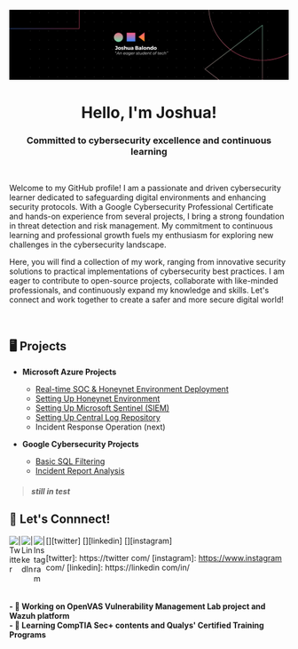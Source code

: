 ![banner](https://github.com/Joshua01X/Joshua01X/blob/main/banner.png?raw=true)

<h1 align="center">Hello, I'm Joshua! </h1>
<h3 align="center"> Committed to cybersecurity excellence and continuous learning </h3><br>

Welcome to my GitHub profile! I am a passionate and driven cybersecurity learner dedicated to safeguarding digital environments and enhancing security protocols. With a Google Cybersecurity Professional Certificate and hands-on experience from several projects, I bring a strong foundation in threat detection and risk management. My commitment to continuous learning and professional growth fuels my enthusiasm for exploring new challenges in the cybersecurity landscape. <br>

Here, you will find a collection of my work, ranging from innovative security solutions to practical implementations of cybersecurity best practices. I am eager to contribute to open-source projects, collaborate with like-minded professionals, and continuously expand my knowledge and skills. Let's connect and work together to create a safer and more secure digital world!</p><br>

## 🖥️ Projects

- <b>Microsoft Azure Projects</b>
  - [Real-time SOC & Honeynet Environment Deployment](https://github.com/Joshua01X/CLOUD-SOC)
  - [Setting Up Honeynet Environment](https://github.com/Joshua01X/Honeynet-Configuration)
  - [Setting Up Microsoft Sentinel (SIEM)](https://github.com/Joshua01X/SIEM-Configuration)
  - [Setting Up Central Log Repository](https://github.com/Joshua01X/LAW-Configuration)
  - Incident Response Operation (next) <br>

- <b>Google Cybersecurity Projects</b>
  - [Basic SQL Filtering](https://github.com/Joshua01X/Basic-SQL-Filtering)
  - [Incident Report Analysis](https://github.com/Joshua01X/Incident-Report-Analysis)


> <h5>still in test</h5>
## 🔗 Let's Connnect!

[<img align="left" alt=" | Twitter" width="22px" src="https://cdn.jsdelivr.net/npm/simple-icons@v3/icons/twitter.svg" />][twitter]
[<img align="left" alt=" | LinkedIn" width="22px" src="https://cdn.jsdelivr.net/npm/simple-icons@v3/icons/linkedin.svg" />][linkedin]
[<img align="left" alt=" | Instagram" width="22px" src="https://cdn.jsdelivr.net/npm/simple-icons@v3/icons/instagram.svg" />][instagram]

[twitter]: https://twitter com/
[instagram]: https://www.instagram com/
[linkedin]: https://linkedin com/in/
<br><br><br>

<h4> - 🔭 Working on OpenVAS Vulnerability Management Lab project and Wazuh platform <br>
- 🌱 Learning CompTIA Sec+ contents and Qualys' Certified Training Programs </h4>
